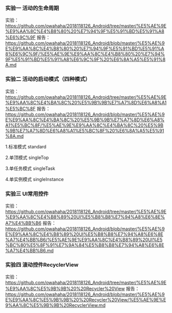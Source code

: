 ### 实验一  活动的生命周期
实验：https://github.com/owahaha/2018118126_Android/tree/master/%E5%AE%9E%E9%AA%8C%E4%B8%80%20%E7%94%9F%E5%91%BD%E5%91%A8%E6%9C%9F
报告：https://github.com/owahaha/2018118126_Android/blob/master/%E5%AE%9E%E9%AA%8C%E4%B8%80%20%E7%94%9F%E5%91%BD%E5%91%A8%E6%9C%9F/%E5%AE%9E%E9%AA%8C%E4%B8%80%20%E7%94%9F%E5%91%BD%E5%91%A8%E6%9C%9F%20%E6%8A%A5%E5%91%8A.md

### 实验二  活动的启动模式（四种模式）
实验：https://github.com/owahaha/2018118126_Android/tree/master/%E5%AE%9E%E9%AA%8C%E4%BA%8C%20%E5%9B%9B%E7%A7%8D%E6%A8%A1%E5%BC%8F
报告：https://github.com/owahaha/2018118126_Android/blob/master/%E5%AE%9E%E9%AA%8C%E4%BA%8C%20%E5%9B%9B%E7%A7%8D%E6%A8%A1%E5%BC%8F/%E5%AE%9E%E9%AA%8C%E4%BA%8C%20%E5%9B%9B%E7%A7%8D%E6%A8%A1%E5%BC%8F%20%E6%8A%A5%E5%91%8A.md

1.标准模式 standard

2.单顶模式 singleTop

3.单任务模式 singleTask

4.单实例模式 singleInstance

### 实验三  UI常用控件
实验：https://github.com/owahaha/2018118126_Android/tree/master/%E5%AE%9E%E9%AA%8C%E4%B8%89%20UI%E5%B8%B8%E7%94%A8%E6%8E%A7%E4%BB%B6
报告：https://github.com/owahaha/2018118126_Android/blob/master/%E5%AE%9E%E9%AA%8C%E4%B8%89%20UI%E5%B8%B8%E7%94%A8%E6%8E%A7%E4%BB%B6/%E5%AE%9E%E9%AA%8C%E4%B8%89%20UI%E5%BC%80%E5%8F%91%E7%9A%84%E5%B8%B8%E7%94%A8%E6%8E%A7%E4%BB%B6.md

### 实验四  滚动控件RecyclerView
实验：https://github.com/owahaha/2018118126_Android/tree/master/%E5%AE%9E%E9%AA%8C%E5%9B%9B%20%20Recycler%20View
报告：https://github.com/owahaha/2018118126_Android/blob/master/%E5%AE%9E%E9%AA%8C%E5%9B%9B%20%20Recycler%20View/%E5%AE%9E%E9%AA%8C%E5%9B%9B%20RecyclerView.md
